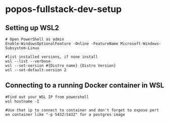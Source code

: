 # popos-fullstack-dev-setup

## Setting up WSL2 
```
# Open PowerShell as admin
Enable-WindowsOptionalFeature -Online -FeatureName Microsoft-Windows-Subsystem-Linux

#list installed versions, if none install
wsl --list --verbose
wsl --set-version #{Distro name} {Distro Version}
wsl --set-default-version 2
```

## Connecting to a running Docker container in WSL
```
#Find out your WSL IP from powershell
wsl hostname -I

#Use that ip to connect to container and don't forget to expose port on container like "-p 5432:5432" for a postgres image
```
